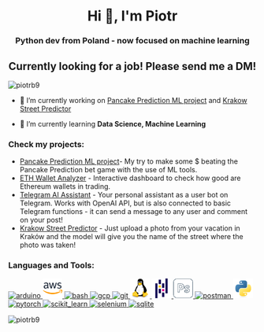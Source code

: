 <h1 align="center">Hi 👋, I'm Piotr</h1>
<h3 align="center">Python dev from Poland - now focused on machine learning</h3>

<h2 align="center">Currently looking for a job! Please send me a DM!</h2>


<p align="left"> <img src="https://komarev.com/ghpvc/?username=piotrb9&label=Profile%20views&color=0e75b6&style=flat" alt="piotrb9" /> </p>

- 🔭 I’m currently working on [Pancake Prediction ML project](https://github.com/piotrb9/pancake-predict-ml) and [Krakow Street Predictor](https://github.com/piotrb9/street-predictor)

- 🌱 I’m currently learning **Data Science, Machine Learning**

<h3 align="left">Check my projects:</h3>

- [Pancake Prediction ML project](https://github.com/piotrb9/pancake-predict-ml)- My try to make some $ beating the Pancake Prediction bet game with the use of ML tools.
- [ETH Wallet Analyzer](https://github.com/piotrb9/wallet-analyzer) - Interactive dashboard to check how good are Ethereum wallets in trading.
- [Telegram AI Assistant](https://github.com/piotrb9/telegram-assistant-openai) - Your personal assistant as a user bot on Telegram. Works with OpenAI API, but is also connected to basic Telegram functions - it can send a message to any user and comment on your post!
- [Krakow Street Predictor](https://github.com/piotrb9/street-predictor) - Just upload a photo from your vacation in Kraków and the model will give you the name of the street where the photo was taken!

<h3 align="left">Languages and Tools:</h3>
<p align="left"> <a href="https://www.arduino.cc/" target="_blank" rel="noreferrer"> <img src="https://cdn.worldvectorlogo.com/logos/arduino-1.svg" alt="arduino" width="40" height="40"/> </a> <a href="https://aws.amazon.com" target="_blank" rel="noreferrer"> <img src="https://raw.githubusercontent.com/devicons/devicon/master/icons/amazonwebservices/amazonwebservices-original-wordmark.svg" alt="aws" width="40" height="40"/> </a> <a href="https://www.gnu.org/software/bash/" target="_blank" rel="noreferrer"> <img src="https://www.vectorlogo.zone/logos/gnu_bash/gnu_bash-icon.svg" alt="bash" width="40" height="40"/> </a> <a href="https://cloud.google.com" target="_blank" rel="noreferrer"> <img src="https://www.vectorlogo.zone/logos/google_cloud/google_cloud-icon.svg" alt="gcp" width="40" height="40"/> </a> <a href="https://git-scm.com/" target="_blank" rel="noreferrer"> <img src="https://www.vectorlogo.zone/logos/git-scm/git-scm-icon.svg" alt="git" width="40" height="40"/> </a> <a href="https://www.linux.org/" target="_blank" rel="noreferrer"> <img src="https://raw.githubusercontent.com/devicons/devicon/master/icons/linux/linux-original.svg" alt="linux" width="40" height="40"/> </a> <a href="https://pandas.pydata.org/" target="_blank" rel="noreferrer"> <img src="https://raw.githubusercontent.com/devicons/devicon/2ae2a900d2f041da66e950e4d48052658d850630/icons/pandas/pandas-original.svg" alt="pandas" width="40" height="40"/> </a> <a href="https://www.photoshop.com/en" target="_blank" rel="noreferrer"> <img src="https://raw.githubusercontent.com/devicons/devicon/master/icons/photoshop/photoshop-line.svg" alt="photoshop" width="40" height="40"/> </a> <a href="https://postman.com" target="_blank" rel="noreferrer"> <img src="https://www.vectorlogo.zone/logos/getpostman/getpostman-icon.svg" alt="postman" width="40" height="40"/> </a> <a href="https://www.python.org" target="_blank" rel="noreferrer"> <img src="https://raw.githubusercontent.com/devicons/devicon/master/icons/python/python-original.svg" alt="python" width="40" height="40"/> </a> <a href="https://pytorch.org/" target="_blank" rel="noreferrer"> <img src="https://www.vectorlogo.zone/logos/pytorch/pytorch-icon.svg" alt="pytorch" width="40" height="40"/> </a> <a href="https://scikit-learn.org/" target="_blank" rel="noreferrer"> <img src="https://upload.wikimedia.org/wikipedia/commons/0/05/Scikit_learn_logo_small.svg" alt="scikit_learn" width="40" height="40"/> </a> <a href="https://www.selenium.dev" target="_blank" rel="noreferrer"> <img src="https://raw.githubusercontent.com/detain/svg-logos/780f25886640cef088af994181646db2f6b1a3f8/svg/selenium-logo.svg" alt="selenium" width="40" height="40"/> </a> <a href="https://www.sqlite.org/" target="_blank" rel="noreferrer"> <img src="https://www.vectorlogo.zone/logos/sqlite/sqlite-icon.svg" alt="sqlite" width="40" height="40"/> </a> </p>

<p><img align="center" src="https://github-readme-stats.vercel.app/api/top-langs?username=piotrb9&show_icons=true&locale=en&layout=compact" alt="piotrb9" /></p>
